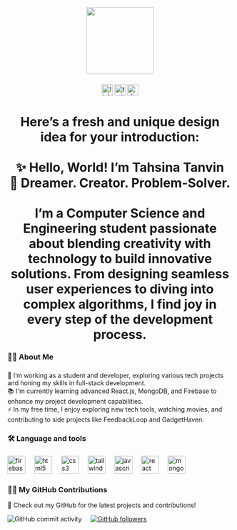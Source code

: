 <div align="center">
  <img height="150" src="https://encrypted-tbn0.gstatic.com/images?q=tbn:ANd9GcRd009kIulXuTC9Qz_WX2ZvOfdpzMAllYEZZA&s" />
</div>

###

<div align="center">
  <img src="https://img.shields.io/static/v1?message=LinkedIn&logo=linkedin&label=&color=0077B5&logoColor=white&labelColor=&style=for-the-badge" height="25" alt="linkedin logo" />
  <img src="https://img.shields.io/static/v1?message=Twitter&logo=twitter&label=&color=1DA1F2&logoColor=white&labelColor=&style=for-the-badge" height="25" alt="twitter logo" />
  <img src="https://img.shields.io/static/v1?message=Discord&logo=discord&label=&color=7289DA&logoColor=white&labelColor=&style=for-the-badge" height="25" alt="discord logo" />
</div>

###

<h1 align="center">Here’s a fresh and unique design idea for your introduction:<br><br>✨ Hello, World! I’m Tahsina Tanvin<br>🌟 Dreamer. Creator. Problem-Solver.<br><br>I’m a Computer Science and Engineering student passionate about blending creativity with technology to build innovative solutions. From designing seamless user experiences to diving into complex algorithms, I find joy in every step of the development process.</h1>

###

<h3 align="left">👩‍💻  About Me</h3>

###

<p align="left">🔭 I’m working as a student and developer, exploring various tech projects and honing my skills in full-stack development.<br>📚 I'm currently learning advanced React.js, MongoDB, and Firebase to enhance my project development capabilities.<br>⚡ In my free time, I enjoy exploring new tech tools, watching movies, and contributing to side projects like FeedbackLoop and GadgetHaven.</p>

###

<h3 align="left">🛠 Language and tools</h3>

### 

<div align="left">
  <img src="https://cdn.jsdelivr.net/gh/devicons/devicon/icons/firebase/firebase-plain-wordmark.svg" height="40" alt="firebase logo" />
  <img width="12" />
  <img src="https://cdn.jsdelivr.net/gh/devicons/devicon/icons/html5/html5-original.svg" height="40" alt="html5 logo" />
  <img width="12" />
  <img src="https://cdn.jsdelivr.net/gh/devicons/devicon/icons/css3/css3-original.svg" height="40" alt="css3 logo" />
  <img width="12" />
  <img src="https://cdn.jsdelivr.net/gh/devicons/devicon/icons/tailwindcss/tailwindcss-original-wordmark.svg" height="40" alt="tailwindcss logo" />
  <img width="12" />
  <img src="https://cdn.jsdelivr.net/gh/devicons/devicon/icons/javascript/javascript-original.svg" height="40" alt="javascript logo" />
  <img width="12" />
  <img src="https://cdn.jsdelivr.net/gh/devicons/devicon/icons/react/react-original.svg" height="40" alt="react logo" />
  <img width="12" />
  <img src="https://cdn.jsdelivr.net/gh/devicons/devicon/icons/mongodb/mongodb-original.svg" height="40" alt="mongodb logo" />
</div>

###

<h3 align="left">👩‍💻 My GitHub Contributions</h3>

<p align="left">🌟 Check out my GitHub for the latest projects and contributions!</p>

<div align="left">
  <!-- GitHub commit activity badge -->
  <img src="https://img.shields.io/github/commit-activity/w/Tahsina2226" alt="GitHub commit activity" />
  <img width="12" />
  <!-- GitHub link badge -->
  <a href="https://github.com/Tahsina2226" target="_blank">
    <img src="https://img.shields.io/github/followers/Tahsina2226?style=social" alt="GitHub followers" />
  </a>
</div>
